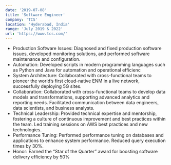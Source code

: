 ```yaml
---
date: '2019-07-08'
title: 'Software Engineer'
company: 'TCS'
location: 'Hyderabad, India'
range: 'July 2019 & 2022'
url: 'https://www.tcs.com/'
---
```


- Production Software Issues: Diagnosed and fixed production software issues, developed monitoring solutions, and performed software maintenance and configuration.
- Automation: Developed scripts in modern programming languages such as Python and Java for automation and operational efficienc
- System Architecture: Collaborated with cross-functional teams to pioneer the world’s first cloud-native ENM in a live network, successfully deploying 5G sites.
- Collaboration: Collaborated with cross-functional teams to develop data models and transformations, supporting advanced analytics and reporting needs. Facilitated communication between data engineers, data scientists, and business analysts.
- Technical Leadership: Provided technical expertise and mentorship, fostering a culture of continuous improvement and best practices within the team. Led training sessions on AWS best practices and new technologies.
- Performance Tuning: Performed performance tuning on databases and applications to enhance system performance. Reduced query execution times by 30%.
- Honor: Earned the “Star of the Quarter” award for boosting software delivery efficiency by 50%
